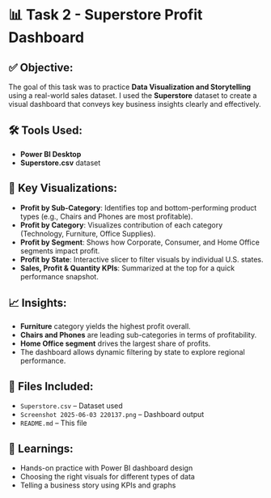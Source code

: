 # 📊 Task 2 - Superstore Profit Dashboard

## ✅ Objective:
The goal of this task was to practice **Data Visualization and Storytelling** using a real-world sales dataset. I used the **Superstore** dataset to create a visual dashboard that conveys key business insights clearly and effectively.

## 🛠 Tools Used:
- **Power BI Desktop**
- **Superstore.csv** dataset

## 📌 Key Visualizations:
- **Profit by Sub-Category**: Identifies top and bottom-performing product types (e.g., Chairs and Phones are most profitable).
- **Profit by Category**: Visualizes contribution of each category (Technology, Furniture, Office Supplies).
- **Profit by Segment**: Shows how Corporate, Consumer, and Home Office segments impact profit.
- **Profit by State**: Interactive slicer to filter visuals by individual U.S. states.
- **Sales, Profit & Quantity KPIs**: Summarized at the top for a quick performance snapshot.

## 📈 Insights:
- **Furniture** category yields the highest profit overall.
- **Chairs and Phones** are leading sub-categories in terms of profitability.
- **Home Office segment** drives the largest share of profits.
- The dashboard allows dynamic filtering by state to explore regional performance.

## 📂 Files Included:
- `Superstore.csv` – Dataset used
- `Screenshot 2025-06-03 220137.png` – Dashboard output
- `README.md` – This file

## 🧠 Learnings:
- Hands-on practice with Power BI dashboard design
- Choosing the right visuals for different types of data
- Telling a business story using KPIs and graphs
